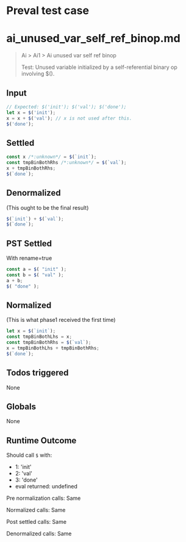 # Preval test case

# ai_unused_var_self_ref_binop.md

> Ai > Ai1 > Ai unused var self ref binop
>
> Test: Unused variable initialized by a self-referential binary op involving $().

## Input

`````js filename=intro
// Expected: $('init'); $('val'); $('done');
let x = $('init');
x = x + $('val'); // x is not used after this.
$('done');
`````


## Settled


`````js filename=intro
const x /*:unknown*/ = $(`init`);
const tmpBinBothRhs /*:unknown*/ = $(`val`);
x + tmpBinBothRhs;
$(`done`);
`````


## Denormalized
(This ought to be the final result)

`````js filename=intro
$(`init`) + $(`val`);
$(`done`);
`````


## PST Settled
With rename=true

`````js filename=intro
const a = $( "init" );
const b = $( "val" );
a + b;
$( "done" );
`````


## Normalized
(This is what phase1 received the first time)

`````js filename=intro
let x = $(`init`);
const tmpBinBothLhs = x;
const tmpBinBothRhs = $(`val`);
x = tmpBinBothLhs + tmpBinBothRhs;
$(`done`);
`````


## Todos triggered


None


## Globals


None


## Runtime Outcome


Should call `$` with:
 - 1: 'init'
 - 2: 'val'
 - 3: 'done'
 - eval returned: undefined

Pre normalization calls: Same

Normalized calls: Same

Post settled calls: Same

Denormalized calls: Same
